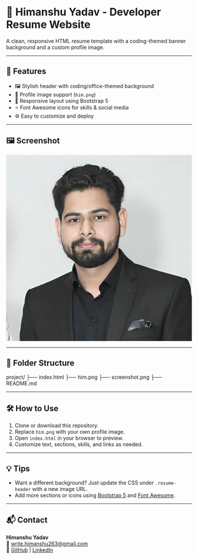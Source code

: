 
# 💼 Himanshu Yadav - Developer Resume Website

A clean, responsive HTML resume template with a coding-themed banner background and a custom profile image.

---

## 📸 Features

- 🖼️ Stylish header with coding/office-themed background
- 👤 Profile image support (`him.png`)
- 📱 Responsive layout using Bootstrap 5
- ⭐ Font Awesome icons for skills & social media
- ⚙️ Easy to customize and deploy

---

## 🖼️ Screenshot

![Resume Preview](him.png)

---

## 📂 Folder Structure

project/
├── index.html
├── him.png
├── screenshot.png
├── README.md

---

## 🛠️ How to Use

1. Clone or download this repository.
2. Replace `him.png` with your own profile image.
3. Open `index.html` in your browser to preview.
4. Customize text, sections, skills, and links as needed.

---

## 💡 Tips

- Want a different background? Just update the CSS under `.resume-header` with a new image URL.
- Add more sections or icons using [Bootstrap 5](https://getbootstrap.com/) and [Font Awesome](https://fontawesome.com/).

---

## 📬 Contact

**Himanshu Yadav**  
📧 write.himanshu263@gmail.com  
🔗 [GitHub](https://github.com/himanshu263) | [LinkedIn](https://linkedin.com/in/himanshu263)
